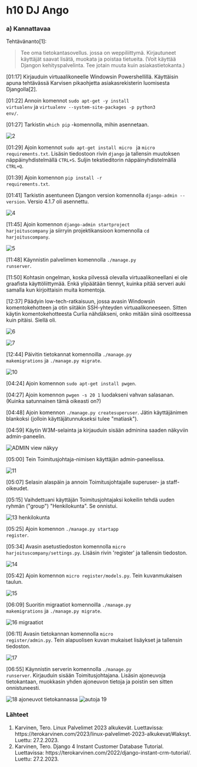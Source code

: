 <h1>h10 DJ Ango</h1>

<h3>a) Kannattavaa</h3>

Tehtävänanto[1]:

>Tee oma tietokantasovellus. jossa on weppiliittymä. Kirjautuneet käyttäjät saavat lisätä, muokata ja poistaa tietueita. (Voit käyttää Djangon kehityspalvelinta. Tee jotain muuta kuin asiakastietokanta.)

[01:17] Kirjauduin virtuaalikoneelle Windowsin Powershellillä. Käyttäisin apuna tehtävässä Karvisen pikaohjetta asiakasrekisterin luomisesta Djangolla[2].

[01:22] Annoin komennot <code>sudo apt-get -y install virtualenv</code> ja <code>virtualenv --system-site-packages -p python3 env/</code>.

[01:27] Tarkistin <code>which pip</code> -komennolla, mihin asennetaan.

![2](https://user-images.githubusercontent.com/105177604/221804570-c67e347c-ef86-4d9a-b49a-8c3322378d77.JPG)

[01:29] Ajoin komennot <code>sudo apt-get install micro
</code> ja <code>micro requirements.txt</code>. Lisäsin tiedostoon rivin <code>django</code> ja tallensin muutoksen näppäinyhdistelmällä <code>CTRL+S</code>. Suljin tekstieditorin näppäinyhdistelmällä <code>CTRL+Q</code>.

[01:39] Ajoin komennon <code>pip install -r requirements.txt</code>.

[01:41] Tarkistin asentuneen Djangon version komennolla <code>django-admin --version</code>. Versio 4.1.7 oli asennettu.

![4](https://user-images.githubusercontent.com/105177604/221806149-e6dc5021-e1f1-4ff3-9686-5639ed27c44c.JPG)

[11:45] Ajoin komennon <code>django-admin startproject harjoituscompany</code> ja siirryin projektikansioon komennolla <code>cd harjoituscompany</code>.

![5](https://user-images.githubusercontent.com/105177604/221808992-05f94dc6-6a20-4824-94ce-fc7dba7b48b0.JPG)

[11:48] Käynnistin palvelimen komennolla <code>./manage.py runserver</code>.

[11:50] Kohtasin ongelman, koska pilvessä olevalla virtuaalikoneellani ei ole graafista käyttöliittymää. Enkä ylipäätään tiennyt, kuinka pitää serveri auki samalla kun kirjoittaisin muita komentoja. 

[12:37] Päädyin low-tech-ratkaisuun, jossa avasin Windowsin komentokehotteen ja otin siitäkin SSH-yhteyden virtuaalikoneeseen. Sitten käytin komentokehotteesta Curlia nähdäkseni, onko mitään siinä osoitteessa kuin pitäisi. Siellä oli.

![6](https://user-images.githubusercontent.com/105177604/221809185-a42fa635-189e-4d0c-a3f8-7251ed29840a.JPG)

![7](https://user-images.githubusercontent.com/105177604/221809222-113bf60e-7d24-4771-8bde-68828ce3c44d.JPG)

[12:44] Päivitin tietokannat komennoilla <code>./manage.py makemigrations</code> ja <code>./manage.py migrate</code>.

![10](https://user-images.githubusercontent.com/105177604/221809795-0d406af6-5b64-44b7-a3f9-c562eb782925.JPG)

[04:24] Ajoin komennon <code>sudo apt-get install pwgen</code>.

[04:27] Ajoin komennon <code>pwgen -s 20 1</code> luodakseni vahvan salasanan. (Kuinka satunnainen tämä oikeasti on?)

[04:48] Ajoin komennon <code>./manage.py createsuperuser</code>. Jätin käyttäjänimen blankoksi (jolloin käyttäjätunnukseksi tulee "matiask").

[04:59] Käytin W3M-selainta ja kirjauduin sisään adminina saaden näkyviin admin-paneelin.

![ADMIN view näkyy](https://user-images.githubusercontent.com/105177604/221810104-0bb94d63-bd36-453b-83f1-b01ab4d6b5b9.JPG)

[05:00] Tein Toimitusjohtaja-nimisen käyttäjän admin-paneelissa.

![11](https://user-images.githubusercontent.com/105177604/221810247-39ec215e-fab1-4906-a865-4dd52d6f5982.JPG)

[05:07] Selasin alaspäin ja annoin Toimitusjohtajalle superuser- ja staff-oikeudet.

[05:15] Vaihdettuani käyttäjän Toimitusjohtajaksi kokeilin tehdä uuden ryhmän ("group") "Henkilokunta". Se onnistui.

![13 henkilokunta](https://user-images.githubusercontent.com/105177604/221810488-26612383-48b3-48d7-a900-e2396b63de7e.JPG)

[05:25] Ajoin komennon <code>./manage.py startapp register</code>.

[05:34] Avasin asetustiedoston komennolla <code>micro harjoituscompany/settings.py</code>. Lisäsin rivin 'register' ja tallensin tiedoston.

![14](https://user-images.githubusercontent.com/105177604/221811636-9d97e684-2c5a-49d0-b84c-ebab911e7d73.JPG)

[05:42] Ajoin komennon <code>micro register/models.py</code>. Tein kuvanmukaisen taulun.

![15](https://user-images.githubusercontent.com/105177604/221811680-99843e98-d60f-49e3-b077-d44d4e8c941b.JPG)

[06:09] Suoritin migraatiot komennoilla <code>./manage.py makemigrations</code> ja <code>./manage.py migrate</code>.

![16 migraatiot](https://user-images.githubusercontent.com/105177604/221811953-c457b586-94ff-4ed3-8745-30a81c9d75a9.JPG)

[06:11] Avasin tietokannan komennolla <code>micro register/admin.py</code>. Tein alapuolisen kuvan mukaiset lisäykset ja tallensin tiedoston.

![17](https://user-images.githubusercontent.com/105177604/221812070-c1f8c67b-df37-4c9d-a7c6-2e7f6d3bb150.JPG)

[06:55] Käynnistin serverin komennolla <code>./manage.py runserver</code>. Kirjauduin sisään Toimitusjohtajana. Lisäsin ajoneuvoja tietokantaan, muokkasin yhden ajoneuvon tietoja ja poistin sen sitten onnistuneesti.

![18 ajoneuvot tietokannassa](https://user-images.githubusercontent.com/105177604/221812153-d6633d0a-bdd0-4839-a7bb-753f1cdd437f.JPG)
![autoja 19](https://user-images.githubusercontent.com/105177604/221812291-d35070e4-1910-43c4-bee3-e606390d6e8e.JPG)

<h3>Lähteet</h3>

<ol>
<li>Karvinen, Tero. Linux Palvelimet 2023 alkukevät. Luettavissa: https://terokarvinen.com/2023/linux-palvelimet-2023-alkukevat/#laksyt. Luettu: 27.2.2023. </li>
<li>Karvinen, Tero. Django 4 Instant Customer Database Tutorial. Luettavissa: https://terokarvinen.com/2022/django-instant-crm-tutorial/. Luettu: 27.2.2023.</li>
</ol>

